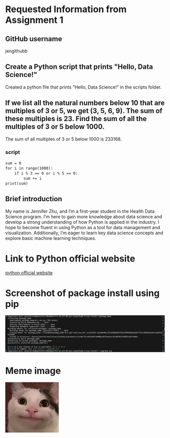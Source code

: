 # Requested Information from Assignment 1
## GitHub username
jengithubb

## Create a Python script that prints "Hello, Data Science!"
Created a python file that prints "Hello, Data Science!" in the scripts folder.

## If we list all the natural numbers below 10 that are multiples of 3 or 5, we get (3, 5, 6, 9). The sum of these multiples is 23. Find the sum of all the multiples of 3 or 5 below 1000.
The sum of all multiples of 3 or 5 below 1000 is 233168.
### script
```
sum = 0
for i in range(1000):
    if i % 3 == 0 or i % 5 == 0:
        sum += i
print(sum)
```

## Brief introduction 
My name is Jennifer Zhu, and I’m a first-year student in the Health Data Science program. I’m here to gain more knowledge about data science and develop a strong understanding of how Python is applied in the industry. I hope to become fluent in using Python as a tool for data management and visualization. Additionally, I’m eager to learn key data science concepts and explore basic machine learning techniques.

# Link to Python official website
[python official website](https://www.python.org)

# Screenshot of package install using pip
![alt text](PackageInstallUsingPip.jpg)

# Meme image
![alt text](meme.png)
